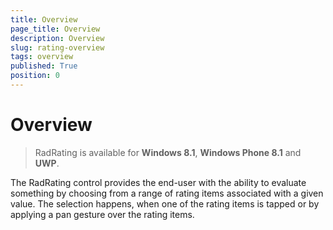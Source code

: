 ```yaml
---
title: Overview
page_title: Overview
description: Overview
slug: rating-overview
tags: overview
published: True
position: 0
---
```


# Overview

>RadRating is available for **Windows 8.1**, **Windows Phone 8.1** and **UWP**.
 
The RadRating control provides the end-user with the ability to evaluate something by choosing from a range of rating items associated with a given value. The selection happens, when one of the rating items is tapped or by applying a pan gesture over the rating items.